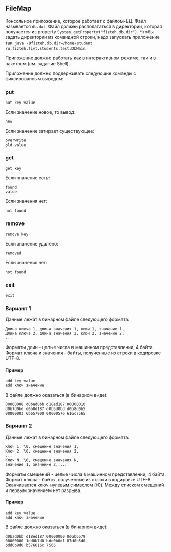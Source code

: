 ## FileMap

Консольное приложение, которое работает с файлом-БД. Файл называется ```db.dat```. Файл должен располагаться
в директории, которая получается из property ```System.getProperty("fizteh.db.dir")```. Чтобы задать директории
из командной строки, надо запускать приложение так: ```java -Dfizteh.db.dir=/home/student ru.fizteh.fivt.students.test.DbMain```.

Приложение должно работать как в интерактивном режиме, так и в пакетном (см. задание Shell).

Приложение должно поддерживать следующие команды с фиксированным выводом:

### put
```
put key value
```

Если значение новое, то вывод:
```
new
```

Если значение затирает существующее:
```
overwrite
old value
```

### get
```
get key
```

Если значение есть:
```
found
value
```

Если значения нет:
```
not found
```

### remove
```
remove key
```

Если значение удалено:
```
removed
```

Если значения нет:
```
not found
```

### exit
```
exit
```

### Вариант 1
Данные лежат в бинарном файле следующего формата:
```
Длина ключа 1, длина значения 1, ключ 1, значение 1,
Длина ключа 2, длина значения 2, ключ 2, значение 2,
...
```

Форматы длин - целые числа в машинном представлении, 4 байта.
Формат ключа и значения - байты, полученные из строки в кодировке UTF-8.

#### Пример
```
add key value
add ключ значение
```

В файле должно оказаться (в бинарном виде):
```
00000008 d0bad0bb d18ed187 00000010
d0b7d0bd d0b0d187 d0b5d0bd d0b8d0b5
00000003 6b657900 00000576 616c7565
```

### Вариант 2
Данные лежат в бинарном файле следующего формата:
```
Ключ 1, \0, смещение значения 1,
Ключ 2, \0, смещение значения 2,
...
Ключ N, \0, смещение значения N,
значение 1, значение 2, ...
```

Форматы смещений - целые числа в машинном представлении, 4 байта.
Формат ключа - байты, полученные из строки в кодировке UTF-8. Оканчивается ключ нулевым символом (\0).
Между списком смещений и первым значением нет разрыва.

#### Пример
```
add key value
add ключ значение
```

В файле должно оказаться (в бинарном виде):
```
d0bad0bb d18ed187 00000000 0d6b6579
00000000 1dd0b7d0 bdd0b0d1 87d0b5d0
bdd0b8d0 b576616c 7565
```
